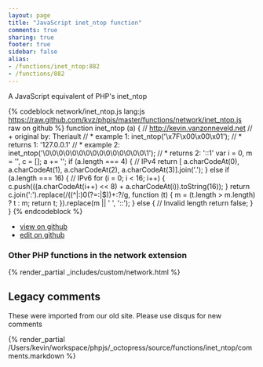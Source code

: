 ```yaml
---
layout: page
title: "JavaScript inet_ntop function"
comments: true
sharing: true
footer: true
sidebar: false
alias:
- /functions/inet_ntop:882
- /functions/882
---
```

<!-- Generated by Rakefile:build -->
A JavaScript equivalent of PHP's inet_ntop

{% codeblock network/inet_ntop.js lang:js https://raw.github.com/kvz/phpjs/master/functions/network/inet_ntop.js raw on github %}
function inet_ntop (a) {
    // http://kevin.vanzonneveld.net
    // +   original by: Theriault
    // *     example 1: inet_ntop('\x7F\x00\x00\x01');
    // *     returns 1: '127.0.0.1'
    // *     example 2: inet_ntop('\0\0\0\0\0\0\0\0\0\0\0\0\0\0\0\1');
    // *     returns 2: '::1'
    var i = 0,
        m = '',
        c = [];
    a += '';
    if (a.length === 4) { // IPv4
        return [
        a.charCodeAt(0), a.charCodeAt(1), a.charCodeAt(2), a.charCodeAt(3)].join('.');
    } else if (a.length === 16) { // IPv6
        for (i = 0; i < 16; i++) {
            c.push(((a.charCodeAt(i++) << 8) + a.charCodeAt(i)).toString(16));
        }
        return c.join(':').replace(/((^|:)0(?=:|$))+:?/g, function (t) {
            m = (t.length > m.length) ? t : m;
            return t;
        }).replace(m || ' ', '::');
    } else { // Invalid length
        return false;
    }
}
{% endcodeblock %}

 - [view on github](https://github.com/kvz/phpjs/blob/master/functions/network/inet_ntop.js)
 - [edit on github](https://github.com/kvz/phpjs/edit/master/functions/network/inet_ntop.js)

### Other PHP functions in the network extension
{% render_partial _includes/custom/network.html %}
## Legacy comments
These were imported from our old site. Please use disqus for new comments
<div style="overflow-y: scroll; height: 500px;">
{% render_partial /Users/kevin/workspace/phpjs/_octopress/source/functions/inet_ntop/comments.markdown %}
</div>
